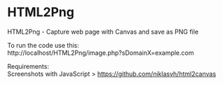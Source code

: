 HTML2Png
========

HTML2Png - Capture web page with Canvas and save as PNG file

To run the code use this:<br />
http://localhost/HTML2Png/image.php?sDomainX=example.com


Requirements:<br />
Screenshots with JavaScript >  https://github.com/niklasvh/html2canvas
